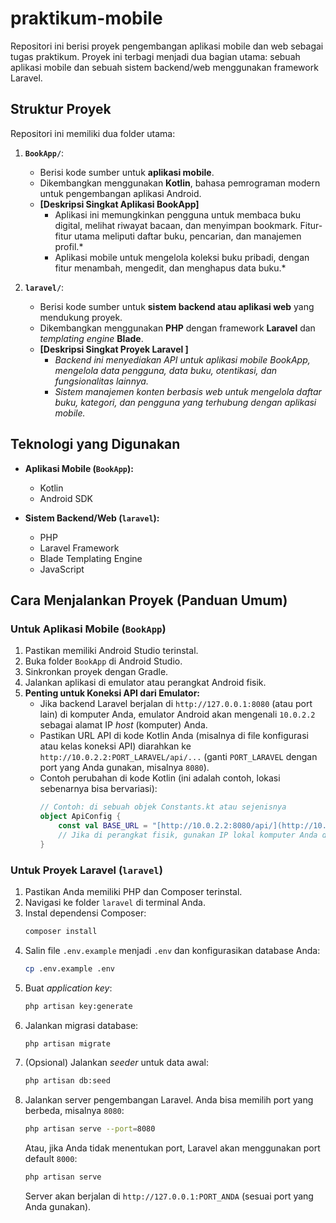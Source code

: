 # praktikum-mobile

Repositori ini berisi proyek pengembangan aplikasi mobile dan web sebagai tugas praktikum. Proyek ini terbagi menjadi dua bagian utama: sebuah aplikasi mobile dan sebuah sistem backend/web menggunakan framework Laravel.

## Struktur Proyek

Repositori ini memiliki dua folder utama:

1.  **`BookApp/`**:
    * Berisi kode sumber untuk **aplikasi mobile**.
    * Dikembangkan menggunakan **Kotlin**, bahasa pemrograman modern untuk pengembangan aplikasi Android.
    * **[Deskripsi Singkat Aplikasi BookApp]**
        * Aplikasi ini memungkinkan pengguna untuk membaca buku digital, melihat riwayat bacaan, dan menyimpan bookmark. Fitur-fitur utama meliputi daftar buku, pencarian, dan manajemen profil.*
        * Aplikasi mobile untuk mengelola koleksi buku pribadi, dengan fitur menambah, mengedit, dan menghapus data buku.*

2.  **`laravel/`**:
    * Berisi kode sumber untuk **sistem backend atau aplikasi web** yang mendukung proyek.
    * Dikembangkan menggunakan **PHP** dengan framework **Laravel** dan *templating engine* **Blade**.
    * **[Deskripsi Singkat Proyek Laravel ]**
        * *Backend ini menyediakan API untuk aplikasi mobile BookApp, mengelola data pengguna, data buku, otentikasi, dan fungsionalitas lainnya.*
        * *Sistem manajemen konten berbasis web untuk mengelola daftar buku, kategori, dan pengguna yang terhubung dengan aplikasi mobile.*

## Teknologi yang Digunakan

* **Aplikasi Mobile (`BookApp`):**
    * Kotlin
    * Android SDK

* **Sistem Backend/Web (`laravel`):**
    * PHP
    * Laravel Framework
    * Blade Templating Engine
    * JavaScript

## Cara Menjalankan Proyek (Panduan Umum)

### Untuk Aplikasi Mobile (`BookApp`)

1.  Pastikan  memiliki Android Studio terinstal.
2.  Buka folder `BookApp` di Android Studio.
3.  Sinkronkan proyek dengan Gradle.
4.  Jalankan aplikasi di emulator atau perangkat Android fisik.
5.  **Penting untuk Koneksi API dari Emulator:**
    * Jika backend Laravel  berjalan di `http://127.0.0.1:8080` (atau port lain) di komputer Anda, emulator Android akan mengenali `10.0.2.2` sebagai alamat IP *host* (komputer) Anda.
    * Pastikan URL API di kode Kotlin Anda (misalnya di file konfigurasi atau kelas koneksi API) diarahkan ke `http://10.0.2.2:PORT_LARAVEL/api/...` (ganti `PORT_LARAVEL` dengan port yang Anda gunakan, misalnya `8080`).
    * Contoh perubahan di kode Kotlin (ini adalah contoh, lokasi sebenarnya bisa bervariasi):
        ```kotlin
        // Contoh: di sebuah objek Constants.kt atau sejenisnya
        object ApiConfig {
            const val BASE_URL = "[http://10.0.2.2:8080/api/](http://10.0.2.2:8080/api/)" // Ganti dengan port yang Anda gunakan untuk Laravel
            // Jika di perangkat fisik, gunakan IP lokal komputer Anda di jaringan yang sama, misal: "[http://192.168.1.](http://192.168.1.)XX:8080/api/"
        }
        ```

### Untuk Proyek Laravel (`laravel`)

1.  Pastikan Anda memiliki PHP dan Composer terinstal.
2.  Navigasi ke folder `laravel` di terminal Anda.
3.  Instal dependensi Composer:
    ```bash
    composer install
    ```
4.  Salin file `.env.example` menjadi `.env` dan konfigurasikan database Anda:
    ```bash
    cp .env.example .env
    ```
5.  Buat *application key*:
    ```bash
    php artisan key:generate
    ```
6.  Jalankan migrasi database:
    ```bash
    php artisan migrate
    ```
7.  (Opsional) Jalankan *seeder* untuk data awal:
    ```bash
    php artisan db:seed
    ```
8.  Jalankan server pengembangan Laravel. Anda bisa memilih port yang berbeda, misalnya `8080`:
    ```bash
    php artisan serve --port=8080
    ```
    Atau, jika Anda tidak menentukan port, Laravel akan menggunakan port default `8000`:
    ```bash
    php artisan serve
    ```
    Server akan berjalan di `http://127.0.0.1:PORT_ANDA` (sesuai port yang Anda gunakan).


